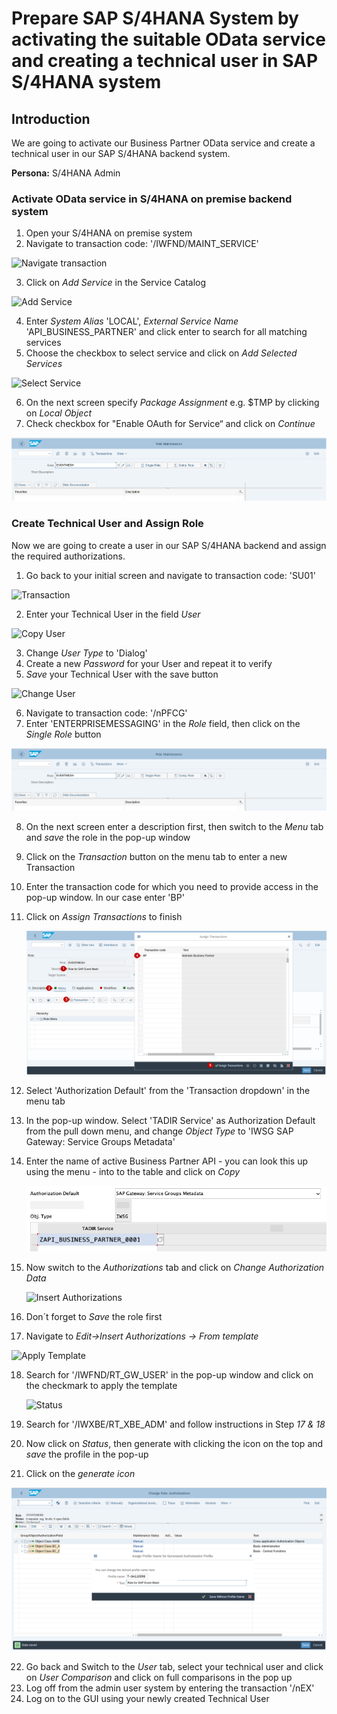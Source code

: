# Prepare SAP S/4HANA System by activating the suitable OData service and creating a technical user in SAP S/4HANA system 

## Introduction

We are going to activate our Business Partner OData service and create a technical user in our SAP S/4HANA backend system.

**Persona:** S/4HANA Admin

### Activate OData service in S/4HANA on premise backend system

1.	Open your S/4HANA on premise system
2.	Navigate to transaction code: '/IWFND/MAINT_SERVICE'

   ![Navigate transaction](./images/configure-oData-Service-1.png)

3.	Click on *Add Service* in the Service Catalog

   ![Add Service](./images/configure-oData-Service-2.png)

4.	Enter *System Alias* 'LOCAL',  *External Service Name* 'API_BUSINESS_PARTNER' and click enter to search for all matching services
5.	Choose the checkbox to select service and click on *Add Selected Services*

   ![Select Service](./images/configure-odata-Service-3.png)
   
6.	On the next screen specify *Package Assignment* e.g. $TMP by clicking on *Local Object*
7.	Check checkbox for "Enable OAuth for Service“ and click on *Continue*

   ![Enable OAuth](./images/configure-oData-Service-4.png)
   
### Create Technical User and Assign Role

Now we are going to create a user in our SAP S/4HANA backend and assign the required authorizations. 

1.	Go back to your initial screen and navigate to transaction code: 'SU01'

   ![Transaction](./images/configure-oData-Service-5.png)
   
2.	Enter your Technical User in the field *User*

   ![Copy User](./images/configure-oData-Service-6.png)
   
3.	Change *User Type* to 'Dialog'
4.	Create a new *Password* for your User and repeat it to verify
5.	*Save* your Technical User with the save button

   ![Change User](./images/configure-oData-Service-7.png)

6.	Navigate to transaction code: '/nPFCG'
7.	Enter 'ENTERPRISEMESSAGING' in the *Role* field, then click on the *Single Role* button

 ![Assign Transaction](./images/configure-oData-Service-8.png)

8.	On the next screen enter a description first, then switch to the *Menu* tab and *save* the role in the pop-up window
9.	Click on the *Transaction* button on the menu tab to enter a new Transaction
10.	Enter the transaction code for which you need to provide access in the pop-up window. In our case enter 'BP'
11.	Click on *Assign Transactions* to finish

     ![Business Partner](./images/configure-oData-Service-9.png)
   
12.	Select 'Authorization Default' from the 'Transaction dropdown' in the menu tab
13.	In the pop-up window. Select 'TADIR Service' as Authorization Default from the pull down menu, and change *Object Type* to 'IWSG SAP Gateway: Service Groups Metadata'
14.	 Enter the name of active Business Partner API - you can look this up using the menu - into to the table and click on *Copy*
   
      ![Change Authorizations](./images/configure-oData-Service-10.png)
   
15.	Now switch to the *Authorizations* tab and click on *Change Authorization Data* 

    ![Insert Authorizations](./images/configure-oData-Service-12.png)
   
16.	Don´t forget to *Save* the role first
17.	Navigate to *Edit->Insert Authorizations -> From template*

![Apply Template](./images/configure-oData-Service-14.png)

18.	Search for '/IWFND/RT_GW_USER' in the pop-up window and click on the checkmark to apply the template

      ![Status](./images/configure-oData-Service-15.png)

19.	Search for '/IWXBE/RT_XBE_ADM' and follow instructions in Step *17 & 18*
20.	Now click on *Status*, then generate with clicking the icon on the top and *save* the profile in the pop-up
21.	Click on the *generate icon*

   ![Generate Icon](./images/configure-oData-Service-16.png)
   
22.	Go back and Switch to the *User* tab, select your technical user and click on *User Comparison* and click on full comparisons in the pop up   
23.	Log off from the admin user system by entering the transaction '/nEX'
24.	Log on to the GUI using your newly created Technical User
